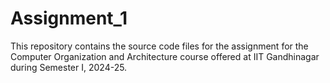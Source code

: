 # Assignment_1

This repository contains the source code files for the assignment for the Computer Organization and Architecture course offered at IIT Gandhinagar during Semester I, 2024-25.
